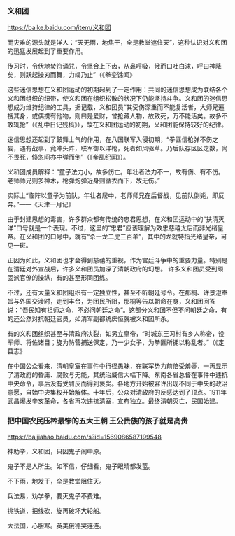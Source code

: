 ### 义和团
https://baike.baidu.com/item/义和团

而灾难的源头就是洋人：“天无雨，地焦干，全是教堂遮住天”，这种认识对义和团的迅猛发展起到了重要作用。

传习时，令伏地焚符诵咒，令坚合上下齿，从鼻呼吸，俄而口吐白沫，呼曰神降矣，则跃起操刃而舞，力竭乃止”（《拳变馀闻》

这些迷信思想在义和团运动的初期起到了一定作用：共同的迷信思想成为联结各个义和团组织的纽带，使义和团在组织松散的状况下仍能坚持斗争。义和团的迷信思想成为维持纪律的工具，据记载，义和团员“其受伤深重而不能复活者，大师兄遍搜其身，或偶携有他物，则曰是爱财，曾抢藏人物，故致死，万不能活矣。故多不敢辄抢”（《乱中日记残稿》），故在义和团运动的初期，义和团能保持较好的纪律。

迷信思想还起到了鼓舞士气的作用，在八国联军入侵初期，“拳匪信枪弹不伤之妄，遇有战事，竟冲头阵，联军御以洋枪，死者如风驱草。乃后队存区区之数，尚不畏死，倏忽间亦中弹而倒”（《拳乱纪闻》）。

义和团成员解释：“童子法力小，故多伤亡。年壮者法力不一，故有伤、有不伤。老师师兄则多神术，枪弹炮弹近身则循衣而下，故无伤。”

实际上“临阵以童子为前队，年壮者居中，老师师兄在后督战，见前队倒毙，即反奔。”——《天津一月记》

由于封建思想的毒害，许多群众都有传统的忠君思想，在义和团运动中的“扶清灭洋“口号就是一个表现。不过，这里的“忠君”应该理解为效忠慈禧太后而非光绪皇帝。在义和团的口号中，就有“杀一龙二虎三百羊”，其中的龙就特指光绪皇帝，可见一斑。

正因为如此，义和团也才会得到慈禧的重视，作为宫廷斗争中的重要力量。特别是在清廷对外宣战后，许多义和团员加深了清朝政府的幻想。
许多义和团员受到顽固派官僚的操纵，有的甚至形同团练。

不过，还有大量义和团组织有一定独立性，甚至不听朝廷号令。在那桐、许景澄奉旨与外国交涉时，走到丰台，为团民所阻，那桐等告以朝命在身，义和团回答说：“吾民知有祖师之命，不必问朝廷之命”。这部分义和团不但不问朝廷之命，有的还公然对抗朝廷官员，如清军副都统庆恒就被义和团所杀。

有的义和团组织甚至与清政府决裂，如另立皇帝，“时城东王习村有乡人称帝，设军师、将佐诸目；旋为防营捕送保定，乃一少女子，为拳匪所拥以称乱者。”（《定县志》

在中国公众看来，清朝皇室在事件中行径愚眛，在联军势力前倍受羞辱，一再显示了清政府的昏庸、腐败与无能，其统治威信大幅下降。东南各省总督在事件中违抗中央命令，事后没有受罚反而得到褒奖。各地方开始被容许出现不同于中央的政治意愿，自始中央集权开始解体。十年后，公众对清政府的反感达到了顶点。1911年武昌爆发辛亥革命，各省再次违抗清室，宣布独立。最终清朝灭亡，民国始建。

### 把中国农民压榨最惨的五大王朝 王公贵族的孩子就是高贵
https://baijiahao.baidu.com/s?id=1569086587199548

神助拳，义和团，只因鬼子闹中原。

鬼子不是人所生。如不信，仔细看，鬼子眼晴都发蓝。

不下雨，地发干，全是教堂阻住天。

兵法易，劝学拳，要灭鬼子不费难。

挑铁道，把线砍，旋再破坏大轮船。

大法国，心胆寒。英美俄德哭连连。
